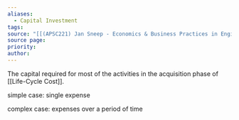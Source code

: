 ```yaml
---
aliases:
  - Capital Investment
tags: 
source: "[[(APSC221) Jan Sneep - Economics & Business Practices in Engineering.pdf#page=24&selection=89,0,91,4|(APSC221) Jan Sneep - Economics & Business Practices in Engineering, page 24]]"
source page: 
priority: 
author:
---
```

The capital required for most of the activities in the acquisition phase of [[Life-Cycle Cost]].

simple case: single expense

complex case: expenses over a period of time

